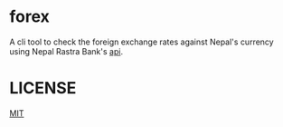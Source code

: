 # forex

A cli tool to check the foreign exchange rates against Nepal's currency using Nepal Rastra Bank's [api](https://www.nrb.org.np/exportForexJSON.php).

# LICENSE

[MIT](LICENSE)
